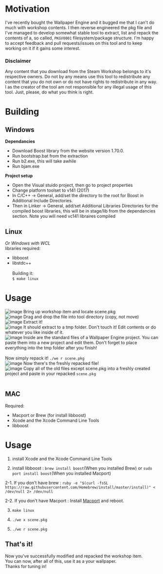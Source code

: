 # Motivation
I've recently bought the Wallpaper Engine and it bugged me that I can't do much with workshop contents. I then reverse engineered the pkg file and I've managed to develop somewhat stable tool to extract, list and repack the contents of a, so called, `PKGV0001` filesystem/package structure. I'm happy to accept feedback and pull requests/issues on this tool and to keep working on it if it gains some interest.
### Disclaimer
Any content that you download from the Steam Workshop belongs to it's respective owners. Do not by any means use this tool to redistribute any content that you do not own or do not have rights to redistribute in any way. I as the creator of the tool am not responsible for any illegal usage of this tool. Just, please, do what you think is right.
# Building
## Windows
<b>Dependancies</b>
* Download Boost library from the website version 1.70.0.
* Run bootstrap.bat from the extraction
* Run b2.exe, this will take awhile
* Run bjam.exe

<b>Project setup</b>
* Open the Visual stuido project, then go to project properties
* Change platform toolset to v141 (2017)
* In C/C++ -> General, add/set the directory to the root for Boost in Additional Include Directories.
* Then in Linker -> General, add/set Additional Libraries Directories for the compiled boost libraries, this will be in stage/lib from the dependancies section. Note you will need vc141 libraires compiled 
## Linux
*Or Windows with WCL*<br>
libraries required:<br>
* libboost
* libstdc++
<br><br>Building it:<br>`$ make linux`
# Usage
![image](https://i.imgur.com/r3YyzZo.png)
Bring up workshop item and locate scene.pkg<br>
![image](https://i.imgur.com/h9fKjsO.png)
Drag and drop the file into tool directory (copy, not move)<br>
![image](https://i.imgur.com/XFdaLht.png)
Extract it!<br>
![image](https://i.imgur.com/0rsDzlD.png)
It should extract to a tmp folder. Don't touch it! Edit contents or do whatever you like inside of it.<br>
![image](https://i.imgur.com/aM7c4jz.png)
Inside are the standard files of a Wallpaper Engine project. You can paste them into a new project and edit them. Don't forget to place everything into the tmp folder after you finish!<br><br>
Now simply repack it! `./we r scene.pkg`<br>
![image](https://i.imgur.com/4lFS1K1.png)
Now there's the freshly repacked file!<br>
![image](https://i.imgur.com/r3YyzZo.png)
Copy all of the old files except scene.pkg into a freshly created project and paste in your repacked `scene.pkg`<br><br>
## MAC
Required:<br>
* Macport or Brew (for install libboost)
* Xcode and the Xcode Command Line Tools
* libboost
# Usage
1. install Xcode and the Xcode Command Line Tools

2. install libboost : `brew install boost`(When you installed Brew) or `sudo port install boost`(When you installed Macport)

2-1. If you don't have brew : `ruby -e "$(curl -fsSL https://raw.githubusercontent.com/Homebrew/install/master/install)" < /dev/null 2> /dev/null`

2-2. If you don't have Macport : Install [Macport](https://www.macports.org/) and reboot.

3. `make linux`

4. `./we x scene.pkg`

5. `./we r scene.pkg`
## That's it!
Now you've successfully modified and repacked the workshop item. <br>You can now, after all of this, use it as a your wallpaper.<br>
Thanks for tuning in!
